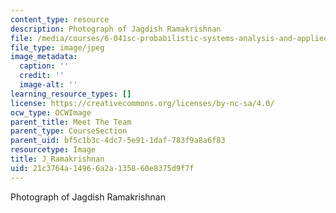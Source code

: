 ```yaml
---
content_type: resource
description: Photograph of Jagdish Ramakrishnan
file: /media/courses/6-041sc-probabilistic-systems-analysis-and-applied-probability-fall-2013/21c3764a14966a2a135860e8375d9f7f_J_Ramakrishnan.jpg
file_type: image/jpeg
image_metadata:
  caption: ''
  credit: ''
  image-alt: ''
learning_resource_types: []
license: https://creativecommons.org/licenses/by-nc-sa/4.0/
ocw_type: OCWImage
parent_title: Meet The Team
parent_type: CourseSection
parent_uid: bf5c1b3c-4dc7-5e91-1daf-783f9a8a6f83
resourcetype: Image
title: J_Ramakrishnan
uid: 21c3764a-1496-6a2a-1358-60e8375d9f7f
---
```

Photograph of Jagdish Ramakrishnan